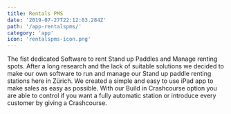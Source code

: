 ```yaml
---
title: Rentals PMS
date: '2019-07-27T22:12:03.284Z'
path: '/app-rentalspms/'
category: 'app'
icon: 'rentalspms-icon.png'
---
```


The fist dedicated Software to rent Stand up Paddles and Manage renting spots. After a long research and the lack of suitable solutions we decided to make our own software to run and manage our Stand up paddle renting stations here in Zürich. We created a simple and easy to use iPad app to make sales as easy as possible. With our Build in Crashcourse option you are able to control if you want a fully automatic station or introduce every customer by giving a Crashcourse.
